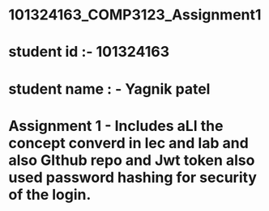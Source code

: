 # 101324163_COMP3123_Assignment1


# student id :- 101324163
# student name : - Yagnik patel
# Assignment 1 - Includes aLl the concept   converd in lec and lab   and also GIthub repo and Jwt token also used password hashing for security of the login.
